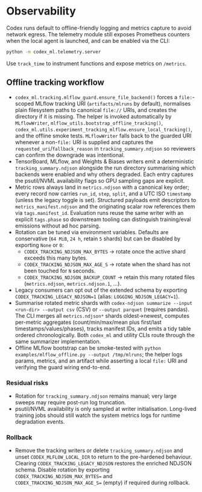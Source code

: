 # Observability

Codex runs default to offline-friendly logging and metrics capture to avoid network egress. The telemetry module still exposes Prometheus counters when the local agent is launched, and can be enabled via the CLI:

```bash
python -m codex_ml.telemetry.server
```

Use `track_time` to instrument functions and expose metrics on `/metrics`.

## Offline tracking workflow

- `codex_ml.tracking.mlflow_guard.ensure_file_backend()` forces a `file:`-scoped MLflow tracking URI (`artifacts/mlruns` by default), normalises plain filesystem paths to canonical `file://` URIs, and creates the directory if it is missing. The helper is invoked automatically by `MLflowWriter`, `mlflow_utils.bootstrap_offline_tracking()`, `codex_ml.utils.experiment_tracking_mlflow.ensure_local_tracking()`, and the offline smoke tests. `MLflowWriter` falls back to the guarded URI whenever a non-`file:` URI is supplied and captures the `requested_uri`/`fallback_reason` in `tracking_summary.ndjson` so reviewers can confirm the downgrade was intentional.
- TensorBoard, MLflow, and Weights & Biases writers emit a deterministic `tracking_summary.ndjson` alongside the run directory summarising which backends were enabled and why others degraded. Each entry captures the psutil/NVML availability flags so GPU sampling gaps are explicit.
- Metric rows always land in `metrics.ndjson` with a canonical key order; every record now carries `run_id`, `step`, `split`, and a UTC ISO `timestamp` (unless the legacy toggle is set). Structured payloads emit descriptors to `metrics_manifest.ndjson` and the originating scalar row references them via `tags.manifest_id`. Evaluation runs reuse the same writer with an explicit `tags.phase` so downstream tooling can distinguish training/eval emissions without ad hoc parsing.
- Rotation can be tuned via environment variables. Defaults are conservative (`64 MiB`, `24 h`, retain `5` shards) but can be disabled by exporting `None` or `0`:
  - `CODEX_TRACKING_NDJSON_MAX_BYTES` → rotate once the active shard exceeds this many bytes.
  - `CODEX_TRACKING_NDJSON_MAX_AGE_S` → rotate when the shard has not been touched for `N` seconds.
  - `CODEX_TRACKING_NDJSON_BACKUP_COUNT` → retain this many rotated files (`metrics.ndjson`, `metrics.ndjson.1`, …).
- Legacy consumers can opt out of the extended schema by exporting `CODEX_TRACKING_LEGACY_NDJSON=1` (alias: `LOGGING_NDJSON_LEGACY=1`).
- Summarise rotated metric shards with `codex-ndjson summarize --input <run-dir> --output csv` (CSV) or `--output parquet` (requires pandas). The CLI merges all `metrics.ndjson*` shards oldest→newest, computes per-metric aggregates (count/min/max/mean plus first/last timestamps/values/phases), tracks manifest IDs, and emits a tidy table ordered chronologically. Both `codex_ml` and utility CLIs route through the same summarizer implementation.
- Offline MLflow bootstrap can be smoke-tested with `python examples/mlflow_offline.py --output /tmp/mlruns`; the helper logs params, metrics, and an artifact while asserting a local `file:` URI and verifying the guard wiring end-to-end.

### Residual risks

- Rotation for `tracking_summary.ndjson` remains manual; very large sweeps may require post-run log truncation.
- psutil/NVML availability is only sampled at writer initialisation. Long-lived training jobs should still watch the system metrics logs for runtime degradation events.

### Rollback

- Remove the tracking writers or delete `tracking_summary.ndjson` and unset `CODEX_MLFLOW_LOCAL_DIR` to return to the pre-hardened behaviour. Clearing `CODEX_TRACKING_LEGACY_NDJSON` restores the enriched NDJSON schema. Disable rotation by exporting `CODEX_TRACKING_NDJSON_MAX_BYTES=` and `CODEX_TRACKING_NDJSON_MAX_AGE_S=` (empty) if required during rollback.
